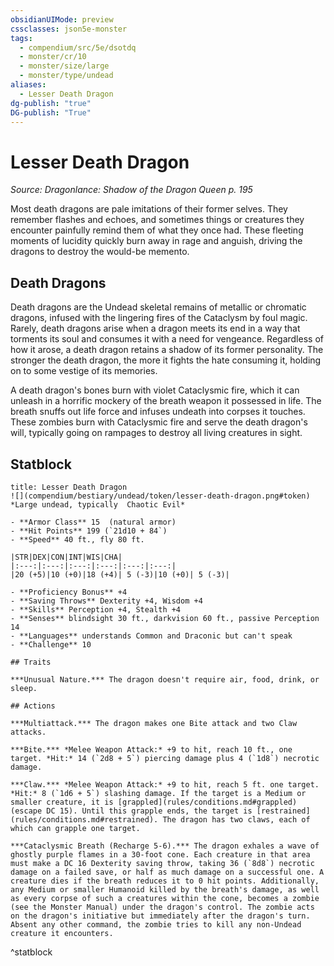```yaml
---
obsidianUIMode: preview
cssclasses: json5e-monster
tags:
  - compendium/src/5e/dsotdq
  - monster/cr/10
  - monster/size/large
  - monster/type/undead
aliases:
  - Lesser Death Dragon
dg-publish: "true"
DG-publish: "True"
---
```

# Lesser Death Dragon
*Source: Dragonlance: Shadow of the Dragon Queen p. 195*  

Most death dragons are pale imitations of their former selves. They remember flashes and echoes, and sometimes things or creatures they encounter painfully remind them of what they once had. These fleeting moments of lucidity quickly burn away in rage and anguish, driving the dragons to destroy the would-be memento.

## Death Dragons

Death dragons are the Undead skeletal remains of metallic or chromatic dragons, infused with the lingering fires of the Cataclysm by foul magic. Rarely, death dragons arise when a dragon meets its end in a way that torments its soul and consumes it with a need for vengeance. Regardless of how it arose, a death dragon retains a shadow of its former personality. The stronger the death dragon, the more it fights the hate consuming it, holding on to some vestige of its memories.

A death dragon's bones burn with violet Cataclysmic fire, which it can unleash in a horrific mockery of the breath weapon it possessed in life. The breath snuffs out life force and infuses undeath into corpses it touches. These zombies burn with Cataclysmic fire and serve the death dragon's will, typically going on rampages to destroy all living creatures in sight.

## Statblock

```ad-statblock
title: Lesser Death Dragon
![](compendium/bestiary/undead/token/lesser-death-dragon.png#token)
*Large undead, typically  Chaotic Evil*

- **Armor Class** 15  (natural armor)
- **Hit Points** 199 (`21d10 + 84`)
- **Speed** 40 ft., fly 80 ft.

|STR|DEX|CON|INT|WIS|CHA|
|:---:|:---:|:---:|:---:|:---:|:---:|
|20 (+5)|10 (+0)|18 (+4)| 5 (-3)|10 (+0)| 5 (-3)|

- **Proficiency Bonus** +4
- **Saving Throws** Dexterity +4, Wisdom +4
- **Skills** Perception +4, Stealth +4
- **Senses** blindsight 30 ft., darkvision 60 ft., passive Perception 14
- **Languages** understands Common and Draconic but can't speak
- **Challenge** 10

## Traits

***Unusual Nature.*** The dragon doesn't require air, food, drink, or sleep.

## Actions

***Multiattack.*** The dragon makes one Bite attack and two Claw attacks.

***Bite.*** *Melee Weapon Attack:* +9 to hit, reach 10 ft., one target. *Hit:* 14 (`2d8 + 5`) piercing damage plus 4 (`1d8`) necrotic damage.

***Claw.*** *Melee Weapon Attack:* +9 to hit, reach 5 ft. one target. *Hit:* 8 (`1d6 + 5`) slashing damage. If the target is a Medium or smaller creature, it is [grappled](rules/conditions.md#grappled) (escape DC 15). Until this grapple ends, the target is [restrained](rules/conditions.md#restrained). The dragon has two claws, each of which can grapple one target.

***Cataclysmic Breath (Recharge 5-6).*** The dragon exhales a wave of ghostly purple flames in a 30-foot cone. Each creature in that area must make a DC 16 Dexterity saving throw, taking 36 (`8d8`) necrotic damage on a failed save, or half as much damage on a successful one. A creature dies if the breath reduces it to 0 hit points. Additionally, any Medium or smaller Humanoid killed by the breath's damage, as well as every corpse of such a creatures within the cone, becomes a zombie (see the Monster Manual) under the dragon's control. The zombie acts on the dragon's initiative but immediately after the dragon's turn. Absent any other command, the zombie tries to kill any non-Undead creature it encounters.
```
^statblock
